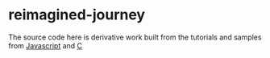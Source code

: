 # reimagined-journey

The source code here is derivative work built from the tutorials and samples from [Javascript](https://github.com/SolaceSamples/solace-samples-javascript) and [C](https://github.com/SolaceSamples/solace-samples-c)



